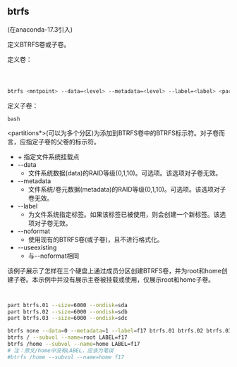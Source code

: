 ## btrfs 
(在anaconda-17.3引入)

定义BTRFS卷或子卷。

定义卷：


```bash



btrfs <mntpoint> --data=<level> --metadata=<level> --label=<label> <partitions*> 


```



定义子卷：


```bash```


<partitions*>(可以为多个分区)为添加到BTRFS卷中的BTRFS标示符。对子卷而言，<parent>应指定子卷的父卷的标示符。

  + <mountpoint>
    + 指定文件系统挂载点
  + --data
    + 文件系统数据(data)的RAID等级(0,1,10)。可选项。该选项对子卷无效。
  + --metadata
    + 文件系统/卷元数据(metadata)的RAID等级(0,1,10)。可选项。该选项对子卷无效。
  + --label
    + 为文件系统指定标签。如果该标签已被使用，则会创建一个新标签。该选项对子卷无效。
  + --noformat
    + 使用现有的BTRFS卷(或子卷)，且不进行格式化。
  + --useexisting
    + 与--noformat相同

该例子展示了怎样在三个硬盘上通过成员分区创建BTRFS卷，并为root和home创建子卷。本示例中并没有展示主卷被挂载或使用，仅展示root和home子卷。



```bash


part btrfs.01 --size=6000 --ondisk=sda
part btrfs.02 --size=6000 --ondisk=sdb
part btrfs.03 --size=6000 --ondisk=sdc

btrfs none --data=0 --metadata=1 --label=f17 btrfs.01 btrfs.02 btrfs.03
btrfs / --subvol --name=root LABEL=f17
btrfs /home --subvol --name=home LABEL=f17
# 注：原文/home中没有LABEL，应该为笔误
#btrfs /home --subvol --name=home f17


```

